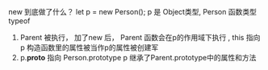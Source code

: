 new 到底做了什么？
let p = new Person();
p 是 Object类型, Person 函数类型 typeof 
1. Parent 被执行， 加了new 后， Parent 函数会在p的作用域下执行 , this 指向p 构造函数里的属性被当作p的属性被创建军
2. p.__proto__ 指向 Person.prototype p 继承了Parent.prototype中的属性和方法
